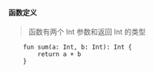 
#### 函数定义
>函数有两个 Int 参数和返回 Int 的类型

        fun sum(a: Int, b: Int): Int {
            return a + b
        }


